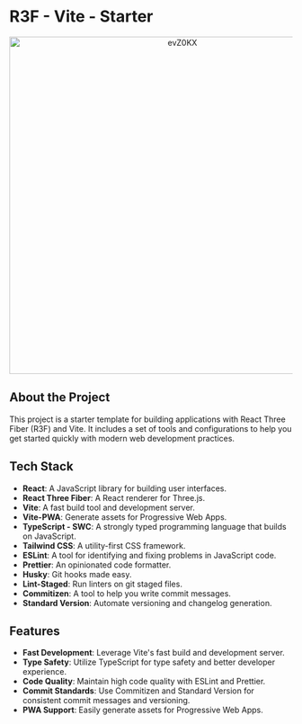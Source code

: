 # R3F - Vite - Starter

<div align="center">
  <img src="https://github.com/user-attachments/assets/0b478e1f-c25d-4963-bb20-4df192901768" alt="evZ0KX" width="600"/>
</div>

## About the Project

This project is a starter template for building applications with React Three
Fiber (R3F) and Vite. It includes a set of tools and configurations to help you
get started quickly with modern web development practices.

## Tech Stack

- **React**: A JavaScript library for building user interfaces.
- **React Three Fiber**: A React renderer for Three.js.
- **Vite**: A fast build tool and development server.
- **Vite-PWA**: Generate assets for Progressive Web Apps.
- **TypeScript - SWC**: A strongly typed programming language that builds on
  JavaScript.
- **Tailwind CSS**: A utility-first CSS framework.
- **ESLint**: A tool for identifying and fixing problems in JavaScript code.
- **Prettier**: An opinionated code formatter.
- **Husky**: Git hooks made easy.
- **Lint-Staged**: Run linters on git staged files.
- **Commitizen**: A tool to help you write commit messages.
- **Standard Version**: Automate versioning and changelog generation.

## Features

- **Fast Development**: Leverage Vite's fast build and development server.
- **Type Safety**: Utilize TypeScript for type safety and better developer
  experience.
- **Code Quality**: Maintain high code quality with ESLint and Prettier.
- **Commit Standards**: Use Commitizen and Standard Version for consistent
  commit messages and versioning.
- **PWA Support**: Easily generate assets for Progressive Web Apps.
